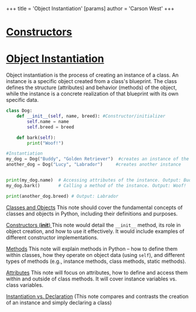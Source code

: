 +++
 title = 'Object Instantiation'
[params]
	author = 'Carson West'
+++
# [Constructors](./../constructors/)
# [Object Instantiation](./../object-instantiation/) 
Object instantiation is the process of creating an instance of a class.  An instance is a specific object created from a class's blueprint.  The class defines the structure (attributes) and behavior (methods) of the object, while the instance is a concrete realization of that blueprint with its own specific data.


```python
class Dog:
    def __init__(self, name, breed): #Constructor/initializer
        self.name = name
        self.breed = breed

    def bark(self):
        print("Woof!")

#Instantiation
my_dog = Dog("Buddy", "Golden Retriever")  #creates an instance of the Dog class
another_dog = Dog("Lucy", "Labrador")     #creates another instance


print(my_dog.name)  # Accessing attributes of the instance. Output: Buddy
my_dog.bark()       # Calling a method of the instance. Output: Woof!

print(another_dog.breed) # Output: Labrador
```

[Classes and Objects](./../classes-and-objects/)  This note should cover the fundamental concepts of classes and objects in Python, including their definitions and purposes.

[Constructors (__init__) ](./../constructors-(__init__)-/) This note would detail the `__init__` method, its role in object creation, and how to use it effectively.  It would include examples of different constructor implementations.

[Methods](./../methods/)  This note will explain methods in Python – how to define them within classes, how they operate on object data (using `self`), and different types of methods (e.g., instance methods, class methods, static methods).

[Attributes](./../attributes/) This note will focus on attributes, how to define and access them within and outside of class methods.  It will cover instance variables vs. class variables.

[Instantiation vs. Declaration](./../instantiation-vs.-declaration/)  (This note compares and contrasts the creation of an instance and simply declaring a class)

